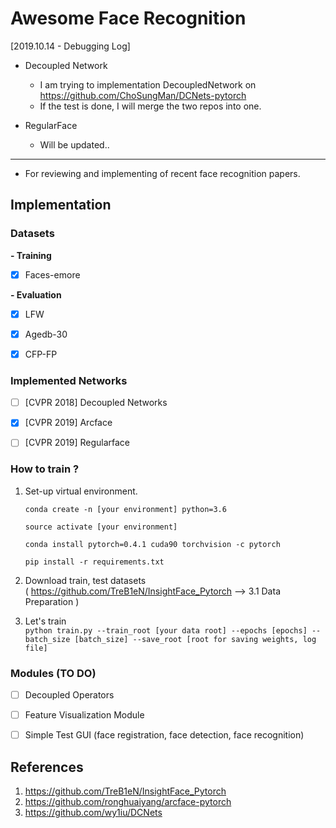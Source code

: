 # Awesome Face Recognition

[2019.10.14 - Debugging Log] 

* Decoupled Network
  * I am trying to implementation DecoupledNetwork on https://github.com/ChoSungMan/DCNets-pytorch
  * If the test is done, I will merge the two repos into one.
    
* RegularFace
  * Will be updated..

---
* For reviewing and implementing of recent face recognition papers.

## Implementation 

### Datasets

**- Training**
- [x] Faces-emore

  

**- Evaluation**
- [x] LFW
- [x] Agedb-30
- [x] CFP-FP



### Implemented Networks

- [ ] [CVPR 2018] Decoupled Networks
- [x] [CVPR 2019] Arcface 
- [ ] [CVPR 2019] Regularface



### How to train ?

1. Set-up virtual environment.  

   ```
   conda create -n [your environment] python=3.6
   
   source activate [your environment]
   
   conda install pytorch=0.4.1 cuda90 torchvision -c pytorch
   
   pip install -r requirements.txt
   ```

2. Download train, test datasets  
   ( https://github.com/TreB1eN/InsightFace_Pytorch —> 3.1 Data Preparation )  

3. Let's train  
   `python train.py --train_root [your data root] --epochs [epochs] --batch_size [batch_size] --save_root [root for saving weights, log file]`



### Modules (TO DO)

- [ ] Decoupled Operators
- [ ] Feature Visualization Module
- [ ] Simple Test GUI (face registration, face detection, face recognition)





## References

1. <https://github.com/TreB1eN/InsightFace_Pytorch>
2. https://github.com/ronghuaiyang/arcface-pytorch
3. https://github.com/wy1iu/DCNets

